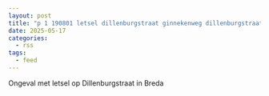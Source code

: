 ```yaml
---
layout: post
title: "p 1 190801 letsel dillenburgstraat ginnekenweg dillenburgstraat breda"
date: 2025-05-17
categories: 
  - rss
tags: 
  - feed
---
```


Ongeval met letsel op Dillenburgstraat in Breda
